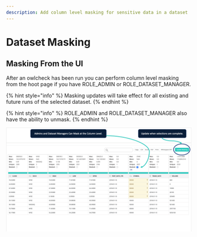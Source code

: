 ```yaml
---
description: Add column level masking for sensitive data in a dataset
---
```


# Dataset Masking

## Masking From the UI

After an owlcheck has been run you can perform column level masking from the hoot page if you have ROLE_ADMIN or ROLE_DATASET_MANAGER.

{% hint style="info" %}
Masking updates will take effect for all existing and future runs of the selected dataset.
{% endhint %}

{% hint style="info" %}
ROLE_ADMIN and ROLE_DATASET_MANAGER also have the ability to unmask. 
{% endhint %}

![](../.gitbook/assets/screen-shot-2019-09-05-at-10.21.44-pm.png)

